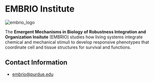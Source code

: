 # EMBRIO Institute

![embrio_logo](https://github.com/EMBRIOInstitute/.github/assets/63483031/1556bd2a-61eb-4d8f-adfb-6536a44dd5ea)

The **Emergent Mechanisms in Biology of Robustness Integration and Organization Insitute** (EMBRIO) studies how living systems integrate chemical 
and mechanical stimuli to develop responsive phenotypes that coordinate cell and tissue structures for survival and functions.

## Contact Information
* [embrio@purdue.edu](embrio@purdue.edu)
